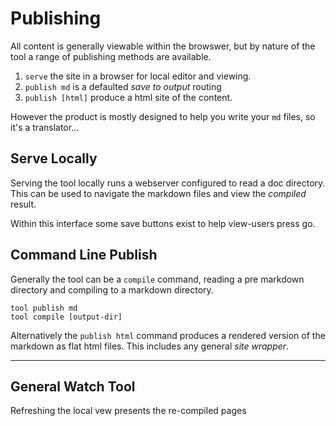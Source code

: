 # Publishing

All content is generally viewable within the browswer, but by nature of the tool a range of publishing methods are available.

1. `serve` the site in a browser for local editor and viewing.
2. `publish md` is a defaulted _save to output_ routing
3. `publish [html]` produce a html site of the content.

However the product is mostly designed to help you write your `md` files, so it's a translator...


## Serve Locally

Serving the tool locally runs a webserver configured to read a doc directory. This can be used to navigate the markdown files and view the _compiled_ result.

Within this interface some save buttons exist to help view-users press go.


## Command Line Publish

Generally the tool can be a `compile` command, reading a pre markdown directory and compiling to a markdown directory.

    tool publish md
    tool compile [output-dir]

Alternatively the `publish html` command produces a rendered version of the markdown as flat html files. This includes any general _site wrapper_.

---

## General Watch Tool

Refreshing the local vew presents the re-compiled pages